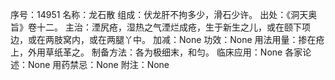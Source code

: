 序号：14951
名称：龙石散
组成：伏龙肝不拘多少，滑石少许。
出处：《洞天奥旨》卷十二。
主治：湮尻疮，湿热之气湮烂成疮，生于新生之儿，或在颐下项边，或在两肢窝内，或在两腿丫中。
加减：None
功效：None
用法用量：掺在疮上，外用草纸革之。
制备方法：各为极细末，和匀。
临床应用：None
各家论述：None
用药禁忌：None
附注：None

